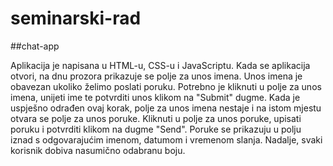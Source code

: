 # seminarski-rad
##chat-app

Aplikacija je napisana u HTML-u, CSS-u i JavaScriptu. Kada se aplikacija otvori, na dnu prozora prikazuje se polje za unos imena. Unos imena je obavezan ukoliko želimo poslati poruku. Potrebno je kliknuti u polje za unos imena, unijeti ime te potvrditi unos klikom na "Submit" dugme. Kada je uspješno odrađen ovaj korak, polje za unos imena nestaje i na istom mjestu otvara se polje za unos poruke. Kliknuti u polje za unos poruke, upisati poruku i potvrditi klikom na dugme "Send". Poruke se prikazuju u polju iznad s odgovarajućim imenom, datumom i vremenom slanja. Nadalje, svaki korisnik dobiva nasumično odabranu boju.  
